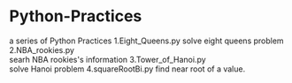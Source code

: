 # Python-Practices
a series of Python Practices
  1.Eight_Queens.py	
    solve eight queens problem 
  2.NBA_rookies.py	
    searh NBA rookies's information
  3.Tower_of_Hanoi.py	
    solve Hanoi problem
  4.squareRootBi.py
    find near root of a value.
